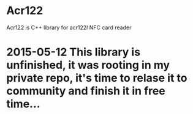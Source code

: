 # Acr122
Acr122 is C++ library for acr122l NFC card reader

#  2015-05-12 This library is unfinished, it was rooting in my private repo, it's time to relase it to community and finish it in free time...
